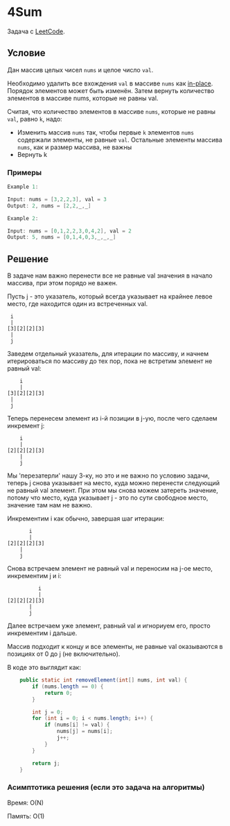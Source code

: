 # 4Sum

Задача с [LeetCode](https://leetcode.com/problems/remove-element/description/).

## Условие

Дан массив целых чисел `nums` и целое число `val`.

Необходимо удалить все вхождения `val` в массиве `nums` как [in-place](https://en.wikipedia.org/wiki/In-place_algorithm). Порядок элементов может быть изменён. Затем вернуть количество элементов в массиве nums, которые не равны val.

Считая, что количество элементов в массиве `nums`, которые не равны `val`, равно `k`, надо:

* Изменить массив `nums` так, чтобы первые `k` элементов `nums` содержали элементы, не равные `val`. Остальные элементы массива `nums`, как и размер массива, не важны
* Вернуть k

### Примеры

```java
Example 1:

Input: nums = [3,2,2,3], val = 3
Output: 2, nums = [2,2,_,_]

Example 2:

Input: nums = [0,1,2,2,3,0,4,2], val = 2
Output: 5, nums = [0,1,4,0,3,_,_,_]

```

## Решение

В задаче нам важно перенести все не равные val значения в начало массива, при этом порядо не важен.

Пусть j - это указатель, который всегда указывает на крайнее левое место, где находится один из встреченных val.

```text
 i
 |
[3][2][2][3]
 |
 j
```

Заведем отдельный указатель, для итерации по массиву, и начнем итерироваться по массиву до тех пор, пока не встретим элемент не равный val:

```text
    i
    |
[3][2][2][3]
 |
 j
```

Теперь перенесем элемент из i-й позиции в j-ую, после чего сделаем инкремент j:

```text
    i
    |
[2][2][2][3]
    |
    j
```

Мы 'перезатерли' нашу 3-ку, но это и не важно по условию задачи, теперь j снова указывает на место, куда можно перенести следующий не равный val элемент. При этом мы снова можем затереть значение, потому что место, куда указывает j - это по сути свободное место, значение там нам не важно.

Инкрементим i как обычно, завершая шаг итерации:

```text
       i
       |
[2][2][2][3]
    |
    j
```

Снова встречаем элемент не равный val и переносим на j-ое место, инкрементим j и i:

```text
          i
          |
[2][2][2][3]
       |
       j
```

Далее встречаем уже элемент, равный val и игнориуем его, просто инкрементим i дальше.

Массив подходит к концу и все элементы, не равные val оказываются в позициях от 0 до j (не включительно).

В коде это выглядит как:

```java
    public static int removeElement(int[] nums, int val) {
        if (nums.length == 0) {
            return 0;
        }

        int j = 0;
        for (int i = 0; i < nums.length; i++) {
            if (nums[i] != val) {
                nums[j] = nums[i];
                j++;
            }
        }

        return j;
    }
```

### Асимптотика решения (если это задача на алгоритмы)

Время: O(N)

Память: O(1)
